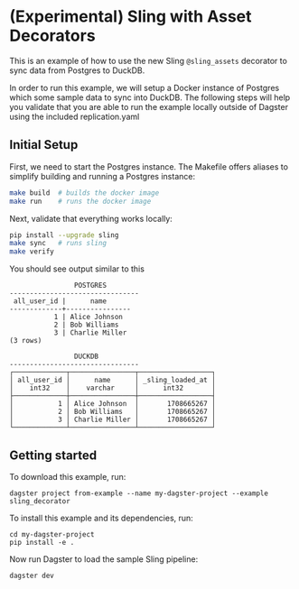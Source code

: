# (Experimental) Sling with Asset Decorators

This is an example of how to use the new Sling `@sling_assets` decorator
to sync data from Postgres to DuckDB.

In order to run this example, we will setup a Docker instance of Postgres
which some sample data to sync into DuckDB. The following steps will help you
validate that you are able to run the example locally outside of Dagster using
the included replication.yaml

## Initial Setup

First, we need to start the Postgres instance. The Makefile offers aliases
to simplify building and running a Postgres instance:

```bash
make build  # builds the docker image
make run    # runs the docker image
```

Next, validate that everything works locally:

```bash
pip install --upgrade sling
make sync   # runs sling
make verify
```

You should see output similar to this

```
                POSTGRES
--------------------------------
 all_user_id |      name
-------------+----------------
           1 | Alice Johnson
           2 | Bob Williams
           3 | Charlie Miller
(3 rows)

                DUCKDB
--------------------------------
┌─────────────┬────────────────┬──────────────────┐
│ all_user_id │      name      │ _sling_loaded_at │
│    int32    │    varchar     │      int32       │
├─────────────┼────────────────┼──────────────────┤
│           1 │ Alice Johnson  │       1708665267 │
│           2 │ Bob Williams   │       1708665267 │
│           3 │ Charlie Miller │       1708665267 │
└─────────────┴────────────────┴──────────────────┘
```

## Getting started

To download this example, run:

```shell
dagster project from-example --name my-dagster-project --example sling_decorator
```

To install this example and its dependencies, run:

```shell
cd my-dagster-project
pip install -e .
```

Now run Dagster to load the sample Sling pipeline:

```shell
dagster dev
```
